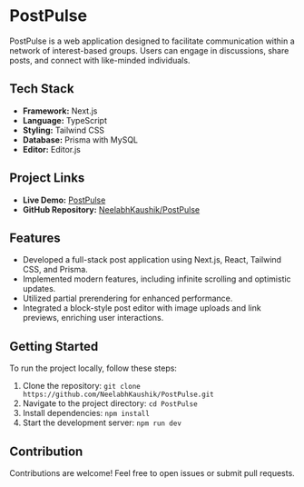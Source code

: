 # PostPulse

PostPulse is a web application designed to facilitate communication within a network of interest-based groups. Users can engage in discussions, share posts, and connect with like-minded individuals.

## Tech Stack

- **Framework:** Next.js
- **Language:** TypeScript
- **Styling:** Tailwind CSS
- **Database:** Prisma with MySQL
- **Editor:** Editor.js

## Project Links

- **Live Demo:** [PostPulse](https://postpulse-nk.vercel.app/)
- **GitHub Repository:** [NeelabhKaushik/PostPulse](https://github.com/NeelabhKaushik/PostPulse)

## Features

- Developed a full-stack post application using Next.js, React, Tailwind CSS, and Prisma.
- Implemented modern features, including infinite scrolling and optimistic updates.
- Utilized partial prerendering for enhanced performance.
- Integrated a block-style post editor with image uploads and link previews, enriching user interactions.

## Getting Started

To run the project locally, follow these steps:

1. Clone the repository: `git clone https://github.com/NeelabhKaushik/PostPulse.git`
2. Navigate to the project directory: `cd PostPulse`
3. Install dependencies: `npm install`
4. Start the development server: `npm run dev`

## Contribution

Contributions are welcome! Feel free to open issues or submit pull requests.
